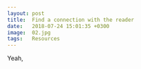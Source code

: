 ```yaml
---
layout: post
title:  Find a connection with the reader
date:   2018-07-24 15:01:35 +0300
image:  02.jpg
tags:   Resources
---
```

Yeah, 